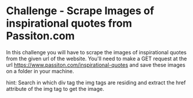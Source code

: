 # Challenge - Scrape Images of inspirational quotes from Passiton.com
In this challenge you will have to scrape the images of inspirational quotes from the given url of the website.
You'll need to make a GET request at the url https://www.passiton.com/inspirational-quotes and save these images on a folder in your machine.

hint: Search in which div tag the img tags are residing and extract the href attribute of the img tag to get the image.


